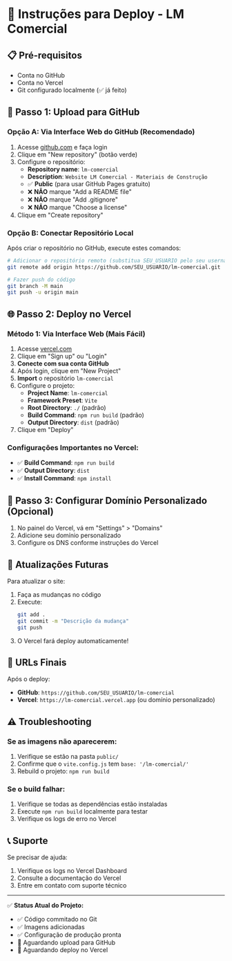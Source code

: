 # 🚀 Instruções para Deploy - LM Comercial

## 📋 Pré-requisitos
- Conta no GitHub
- Conta no Vercel
- Git configurado localmente (✅ já feito)

## 🔗 Passo 1: Upload para GitHub

### Opção A: Via Interface Web do GitHub (Recomendado)
1. Acesse [github.com](https://github.com) e faça login
2. Clique em "New repository" (botão verde)
3. Configure o repositório:
   - **Repository name**: `lm-comercial`
   - **Description**: `Website LM Comercial - Materiais de Construção`
   - ✅ **Public** (para usar GitHub Pages gratuito)
   - ❌ **NÃO** marque "Add a README file"
   - ❌ **NÃO** marque "Add .gitignore"
   - ❌ **NÃO** marque "Choose a license"
4. Clique em "Create repository"

### Opção B: Conectar Repositório Local
Após criar o repositório no GitHub, execute estes comandos:

```bash
# Adicionar o repositório remoto (substitua SEU_USUARIO pelo seu username do GitHub)
git remote add origin https://github.com/SEU_USUARIO/lm-comercial.git

# Fazer push do código
git branch -M main
git push -u origin main
```

## 🌐 Passo 2: Deploy no Vercel

### Método 1: Via Interface Web (Mais Fácil)
1. Acesse [vercel.com](https://vercel.com)
2. Clique em "Sign up" ou "Login"
3. **Conecte com sua conta GitHub**
4. Após login, clique em "New Project"
5. **Import** o repositório `lm-comercial`
6. Configure o projeto:
   - **Project Name**: `lm-comercial`
   - **Framework Preset**: `Vite`
   - **Root Directory**: `./` (padrão)
   - **Build Command**: `npm run build` (padrão)
   - **Output Directory**: `dist` (padrão)
7. Clique em "Deploy"

### Configurações Importantes no Vercel:
- ✅ **Build Command**: `npm run build`
- ✅ **Output Directory**: `dist`
- ✅ **Install Command**: `npm install`

## 📱 Passo 3: Configurar Domínio Personalizado (Opcional)
1. No painel do Vercel, vá em "Settings" > "Domains"
2. Adicione seu domínio personalizado
3. Configure os DNS conforme instruções do Vercel

## 🔄 Atualizações Futuras
Para atualizar o site:
1. Faça as mudanças no código
2. Execute:
   ```bash
   git add .
   git commit -m "Descrição da mudança"
   git push
   ```
3. O Vercel fará deploy automaticamente!

## 🎯 URLs Finais
Após o deploy:
- **GitHub**: `https://github.com/SEU_USUARIO/lm-comercial`
- **Vercel**: `https://lm-comercial.vercel.app` (ou domínio personalizado)

## ⚠️ Troubleshooting

### Se as imagens não aparecerem:
1. Verifique se estão na pasta `public/`
2. Confirme que o `vite.config.js` tem `base: '/lm-comercial/'`
3. Rebuild o projeto: `npm run build`

### Se o build falhar:
1. Verifique se todas as dependências estão instaladas
2. Execute `npm run build` localmente para testar
3. Verifique os logs de erro no Vercel

## 📞 Suporte
Se precisar de ajuda:
1. Verifique os logs no Vercel Dashboard
2. Consulte a documentação do Vercel
3. Entre em contato com suporte técnico

---

✅ **Status Atual do Projeto:**
- ✅ Código commitado no Git
- ✅ Imagens adicionadas
- ✅ Configuração de produção pronta
- 🔄 Aguardando upload para GitHub
- 🔄 Aguardando deploy no Vercel
